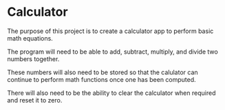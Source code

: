 # Calculator

The purpose of this project is to create a calculator app to perform basic math equations.

The program will need to be able to add, subtract, multiply, and divide two numbers together.

These numbers will also need to be stored so that the calulator can continue to perform math functions once one has been computed.

There will also need to be the ability to clear the calculator when required and reset it to zero.
